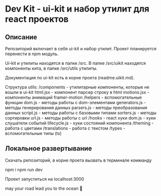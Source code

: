 # Dev Kit - ui-kit и набор утилит для react проектов

## Описание

Репозиторий включает в себя ui-kit и набор утилит. Проект планируется перенести в npm модуль.

Ui-kit и утилиты находятся в папке /src. В папке /src/uikit находятся компоненты кита, в папке /src/utils утилиты.

Документация по ui-kit есть в корне проета (readme.uikit.md).

Структура utils:
/components - утилитарные компоненты, которые не вошли в ui-kit
  html.jsx - компонент парсер строку в html
  motions.jsx - компоненты анимаций framer-motion
/helpers - вспомогательные функции
  dom.js - методы работы с dom-элементами
  generators.js - методы генерирования данных
  parsers.js - методы преобразования данных
  script.js - методы работы с базовыми типами
  sorters.js - методы сортировки
  url.js - методы работы с url
/hooks - react хуки
  dom.js - хуки слушатели событий
  lifecycle.js - хуки состояний компонента
/theming - работа с цветами
/translations - работа с текстом
/types - вспомогательные типы (ts)

## Локальное развертывание

Скачать репозиторий, в корне проета вызвать в терминале комманду

npm i
npm run dev

Проект запуститься на localhost:3000

may your road lead you to the ocean 🐢

